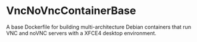 # VncNoVncContainerBase
A base Dockerfile for building multi-architecture Debian containers that run VNC and noVNC servers with a XFCE4 desktop environment.
